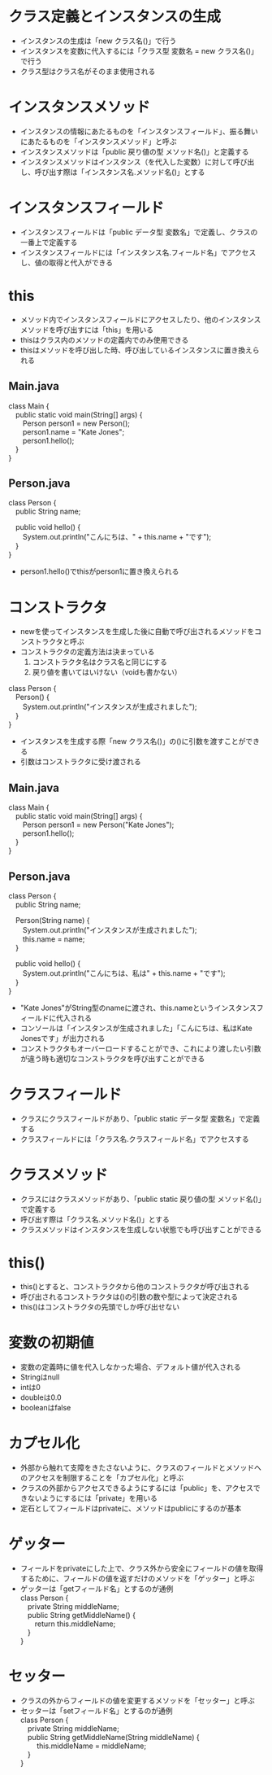 # クラス定義とインスタンスの生成
- インスタンスの生成は「new クラス名()」で行う
- インスタンスを変数に代入するには「クラス型 変数名 = new クラス名()」で行う
- クラス型はクラス名がそのまま使用される

# インスタンスメソッド
- インスタンスの情報にあたるものを「インスタンスフィールド」、振る舞いにあたるものを「インスタンスメソッド」と呼ぶ
- インスタンスメソッドは「public 戻り値の型 メソッド名()」と定義する
- インスタンスメソッドはインスタンス（を代入した変数）に対して呼び出し、呼び出す際は「インスタンス名.メソッド名()」とする

# インスタンスフィールド
- インスタンスフィールドは「public データ型 変数名」で定義し、クラスの一番上で定義する
- インスタンスフィールドには「インスタンス名.フィールド名」でアクセスし、値の取得と代入ができる

# this
- メソッド内でインスタンスフィールドにアクセスしたり、他のインスタンスメソッドを呼び出すには「this」を用いる
- thisはクラス内のメソッドの定義内でのみ使用できる
- thisはメソッドを呼び出した時、呼び出しているインスタンスに置き換えられる
## Main.java
class Main {  
&emsp;public static void main(String[] args) {  
&emsp;&emsp;Person person1 = new Person();  
&emsp;&emsp;person1.name = "Kate Jones";  
&emsp;&emsp;person1.hello();  
&emsp;}  
}
## Person.java
class Person {  
&emsp;public String name;  
  
&emsp;public void hello() {  
&emsp;&emsp;System.out.println("こんにちは、" + this.name + "です");  
&emsp;}  
}  
- person1.hello()でthisがperson1に置き換えられる

# コンストラクタ
- newを使ってインスタンスを生成した後に自動で呼び出されるメソッドをコンストラクタと呼ぶ
- コンストラクタの定義方法は決まっている
    1. コンストラクタ名はクラス名と同じにする
    2. 戻り値を書いてはいけない（voidも書かない）  
  
class Person {  
&emsp;Person() {  
&emsp;&emsp;System.out.println("インスタンスが生成されました");  
&emsp;}  
}
- インスタンスを生成する際「new クラス名()」の()に引数を渡すことができる
- 引数はコンストラクタに受け渡される
## Main.java  
class Main {  
&emsp;public static void main(String[] args) {  
&emsp;&emsp;Person person1 = new Person("Kate Jones");  
&emsp;&emsp;person1.hello();  
&emsp;}  
}
## Person.java  
class Person {  
&emsp;public String name;  
  
&emsp;Person(String name) {  
&emsp;&emsp;System.out.println("インスタンスが生成されました");  
&emsp;&emsp;this.name = name;  
&emsp;}  
  
&emsp;public void hello() {  
&emsp;&emsp;System.out.println("こんにちは、私は" + this.name + "です");  
&emsp;}  
}
- "Kate Jones"がString型のnameに渡され、this.nameというインスタンスフィールドに代入される
- コンソールは「インスタンスが生成されました」「こんにちは、私はKate Jonesです」が出力される
- コンストラクタもオーバーロードすることができ、これにより渡したい引数が違う時も適切なコンストラクタを呼び出すことができる

# クラスフィールド
- クラスにクラスフィールドがあり、「public static データ型 変数名」で定義する
- クラスフィールドには「クラス名.クラスフィールド名」でアクセスする

# クラスメソッド
- クラスにはクラスメソッドがあり、「public static 戻り値の型 メソッド名()」で定義する
- 呼び出す際は「クラス名.メソッド名()」とする
- クラスメソッドはインスタンスを生成しない状態でも呼び出すことができる

# this()
- this()とすると、コンストラクタから他のコンストラクタが呼び出される
- 呼び出されるコンストラクタは()の引数の数や型によって決定される
- this()はコンストラクタの先頭でしか呼び出せない

# 変数の初期値
- 変数の定義時に値を代入しなかった場合、デフォルト値が代入される
- Stringはnull
- intは0
- doubleは0.0
- booleanはfalse

# カプセル化
- 外部から触れて支障をきたさないように、クラスのフィールドとメソッドへのアクセスを制限することを「カプセル化」と呼ぶ
- クラスの外部からアクセスできるようにするには「public」を、アクセスできないようにするには「private」を用いる
- 定石としてフィールドはprivateに、メソッドはpublicにするのが基本

# ゲッター
- フィールドをprivateにした上で、クラス外から安全にフィールドの値を取得するために、フィールドの値を返すだけのメソッドを「ゲッター」と呼ぶ
- ゲッターは「getフィールド名」とするのが通例  
class Person {  
&emsp;private String middleName;  
&emsp;public String getMiddleName() {  
&emsp;&emsp;return this.middleName;  
&emsp;}  
}

# セッター
- クラスの外からフィールドの値を変更するメソッドを「セッター」と呼ぶ
- セッターは「setフィールド名」とするのが通例  
class Person {  
&emsp;private String middleName;  
&emsp;public String getMiddleName(String middleName) {  
&emsp;&emsp; this.middleName = middleName;  
&emsp;}  
}
